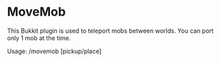 MoveMob
=======

This Bukkit plugin is used to teleport mobs between worlds.
You can port only 1 mob at the time.

Usage: /movemob [pickup/place]